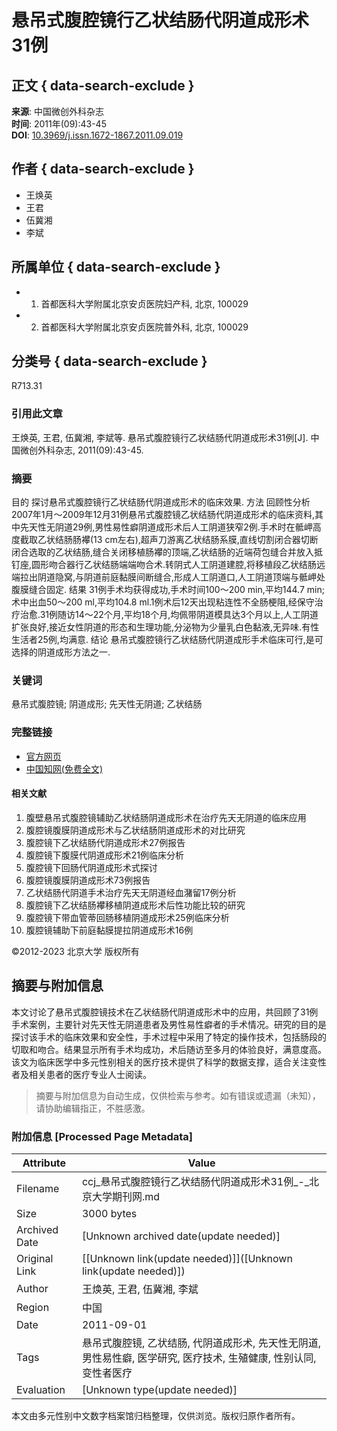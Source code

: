 # 悬吊式腹腔镜行乙状结肠代阴道成形术31例

## 正文 { data-search-exclude }


**来源**: 中国微创外科杂志  
**时间**: 2011年(09):43-45  
**DOI**: [10.3969/j.issn.1672-1867.2011.09.019](http://doi.org/10.3969/j.issn.1672-1867.2011.09.019)

## 作者 { data-search-exclude }
- 王焕英
- 王君
- 伍冀湘
- 李斌

## 所属单位 { data-search-exclude }
- 1. 首都医科大学附属北京安贞医院妇产科, 北京, 100029
- 2. 首都医科大学附属北京安贞医院普外科, 北京, 100029

## 分类号 { data-search-exclude }
R713.31

### 引用此文章
王焕英, 王君, 伍冀湘, 李斌等. 悬吊式腹腔镜行乙状结肠代阴道成形术31例[J]. 中国微创外科杂志, 2011(09):43-45.

### 摘要
目的 探讨悬吊式腹腔镜行乙状结肠代阴道成形术的临床效果. 方法 回顾性分析2007年1月～2009年12月31例悬吊式腹腔镜乙状结肠代阴道成形术的临床资料,其中先天性无阴道29例,男性易性癖阴道成形术后人工阴道狭窄2例.手术时在骶岬高度截取乙状结肠肠襻(13 cm左右),超声刀游离乙状结肠系膜,直线切割闭合器切断闭合选取的乙状结肠,缝合关闭移植肠襻的顶端,乙状结肠的近端荷包缝合并放入抵钉座,圆形吻合器行乙状结肠端端吻合术.转阴式人工阴道建腔,将移植段乙状结肠远端拉出阴道隐窝,与阴道前庭黏膜间断缝合,形成人工阴道口,人工阴道顶端与骶岬处腹膜缝合固定. 结果 31例手术均获得成功,手术时间100～200 min,平均144.7 min;术中出血50～200 ml,平均104.8 ml.1例术后12天出现粘连性不全肠梗阻,经保守治疗治愈.31例随访14～22个月,平均18个月,均佩带阴道模具达3个月以上,人工阴道扩张良好,接近女性阴道的形态和生理功能,分泌物为少量乳白色黏液,无异味.有性生活者25例,均满意. 结论 悬吊式腹腔镜行乙状结肠代阴道成形手术临床可行,是可选择的阴道成形方法之一.

### 关键词
悬吊式腹腔镜; 阴道成形; 先天性无阴道; 乙状结肠

### 完整链接
- [官方网页](http://zgwcwk.paperopen.com/)
- [中国知网(免费全文)](http://kns.cnki.net/KCMS/detail/detail.aspx?filename=ZWWK201109014&DBName=cjfqtotal&dbcode=cjfq)

#### 相关文献
1. 腹壁悬吊式腹腔镜辅助乙状结肠阴道成形术在治疗先天无阴道的临床应用
2. 腹腔镜腹膜阴道成形术与乙状结肠阴道成形术的对比研究
3. 腹腔镜下乙状结肠代阴道成形术27例报告
4. 腹腔镜下腹膜代阴道成形术21例临床分析
5. 腹腔镜下回肠代阴道成形术式探讨
6. 腹腔镜腹膜阴道成形术73例报告
7. 乙状结肠代阴道手术治疗先天无阴道经血潴留17例分析
8. 腹腔镜下乙状结肠襻移植阴道成形术后性功能比较的研究
9. 腹腔镜下带血管蒂回肠移植阴道成形术25例临床分析
10. 腹腔镜辅助下前庭黏膜提拉阴道成形术16例

©2012-2023 北京大学 版权所有
<!-- tcd_original_link https://ccj.pku.edu.cn/article/info?id=309787760 -->


## 摘要与附加信息

<!-- tcd_abstract -->
本文讨论了悬吊式腹腔镜技术在乙状结肠代阴道成形术中的应用，共回顾了31例手术案例，主要针对先天性无阴道患者及男性易性癖者的手术情况。研究的目的是探讨该手术的临床效果和安全性，手术过程中采用了特定的操作技术，包括肠段的切取和吻合。结果显示所有手术均成功，术后随访至多月的体验良好，满意度高。该文为临床医学中多元性别相关的医疗技术提供了科学的数据支撑，适合关注变性者及相关患者的医疗专业人士阅读。
<!-- tcd_abstract_end -->

> 摘要与附加信息为自动生成，仅供检索与参考。如有错误或遗漏（未知），请协助编辑指正，不胜感激。

### 附加信息 [Processed Page Metadata]

| Attribute       | Value                                  |
|-----------------|----------------------------------------|
| Filename        | ccj_悬吊式腹腔镜行乙状结肠代阴道成形术31例_-_北京大学期刊网.md                             |
| Size            | 3000 bytes                           |
| Archived Date   | [Unknown archived date(update needed)]                             |
| Original Link   | [[Unknown link(update needed)]]([Unknown link(update needed)])                       |
| Author          | 王焕英, 王君, 伍冀湘, 李斌                               |
| Region          | 中国                               |
| Date            | 2011-09-01                                 |
| Tags            | 悬吊式腹腔镜, 乙状结肠, 代阴道成形术, 先天性无阴道, 男性易性癖, 医学研究, 医疗技术, 生殖健康, 性别认同, 变性者医疗                                 |
| Evaluation            | [Unknown type(update needed)]                                 |
<!-- tcd_table_end -->

本文由多元性别中文数字档案馆归档整理，仅供浏览。版权归原作者所有。
